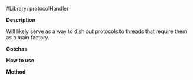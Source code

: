 #Library: protocolHandler

__Description__

Will likely serve as a way to dish out protocols to threads that require them as a main factory.

__Gotchas__

__How to use__

__Method__